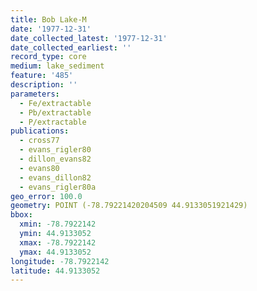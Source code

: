 ```yaml
---
title: Bob Lake-M
date: '1977-12-31'
date_collected_latest: '1977-12-31'
date_collected_earliest: ''
record_type: core
medium: lake_sediment
feature: '485'
description: ''
parameters:
  - Fe/extractable
  - Pb/extractable
  - P/extractable
publications:
  - cross77
  - evans_rigler80
  - dillon_evans82
  - evans80
  - evans_dillon82
  - evans_rigler80a
geo_error: 100.0
geometry: POINT (-78.79221420204509 44.9133051921429)
bbox:
  xmin: -78.7922142
  ymin: 44.9133052
  xmax: -78.7922142
  ymax: 44.9133052
longitude: -78.7922142
latitude: 44.9133052
---
```

